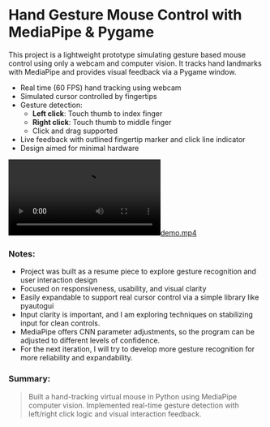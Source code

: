 # Hand Gesture Mouse Control with MediaPipe & Pygame

This project is a lightweight prototype simulating gesture based mouse control using only a webcam and computer vision. It tracks hand landmarks with MediaPipe and provides visual feedback via a Pygame window.

- Real time (60 FPS) hand tracking using webcam
- Simulated cursor controlled by fingertips
- Gesture detection:
  - **Left click**: Touch thumb to index finger
  - **Right click**: Touch thumb to middle finger
  - Click and drag supported
- Live feedback with outlined fingertip marker and click line indicator
- Design aimed for minimal hardware

[![demo.mp4](demo.mp4)](https://github.com/rhambrick/handGestures/blob/main/Demo.mp4)

### Notes:
- Project was built as a resume piece to explore gesture recognition and user interaction design
- Focused on responsiveness, usability, and visual clarity
- Easily expandable to support real cursor control via a simple library like pyautogui
- Input clarity is important, and I am exploring techniques on stabilizing input for clean controls.
- MediaPipe offers CNN parameter adjustments, so the program can be adjusted to different levels of confidence.
- For the next iteration, I will try to develop more gesture recognition for more reliability and expandability.

### Summary:
> Built a hand-tracking virtual mouse in Python using MediaPipe computer vision. Implemented real-time gesture detection with left/right click logic and visual interaction feedback.

